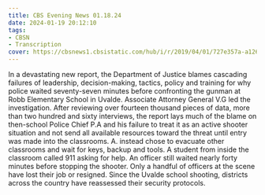 ```yaml
---
title: CBS Evening News 01.18.24
date: 2024-01-19 20:12:10
tags:
- CBSN
- Transcription
cover: https://cbsnews1.cbsistatic.com/hub/i/r/2019/04/01/727e357a-a126-4138-a2c5-4d3222669d57/thumbnail/640x360/3ff2761028dc5c65cc4f07acd54bcd5c/cbsn2-logo-1920x1080.jpg
---
```

In a devastating new report, the Department of Justice blames cascading failures of leadership, decision-making, tactics, policy and training for why police waited seventy-seven minutes before confronting the gunman at Robb Elementary School in Uvalde. Associate Attorney General V.G led the investigation. After reviewing over fourteen thousand pieces of data, more than two hundred and sixty interviews, the report lays much of the blame on then-school Police Chief P.A and his failure to treat it as an active shooter situation and not send all available resources toward the threat until entry was made into the classrooms. A. instead chose to evacuate other classrooms and wait for keys, backup and tools. A student from inside the classroom called 911 asking for help. An officer still waited nearly forty minutes before stopping the shooter. Only a handful of officers at the scene have lost their job or resigned. Since the Uvalde school shooting, districts across the country have reassessed their security protocols.  